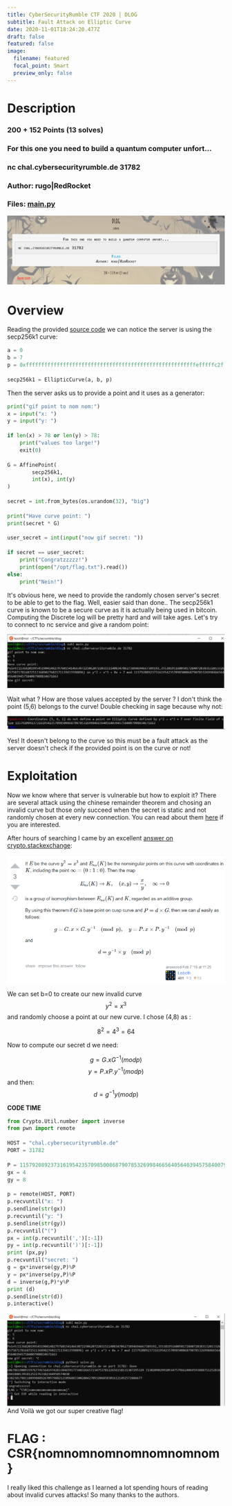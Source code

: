 ```yaml
---
title: CyberSecurityRumble CTF 2020 | DLOG
subtitle: Fault Attack on Elliptic Curve
date: 2020-11-01T18:24:20.477Z
draft: false
featured: false
image:
  filename: featured
  focal_point: Smart
  preview_only: false
---
```

# Description
### 200 + 152 Points (13 solves)
### For this one you need to build a quantum computer unfort...
### nc chal.cybersecurityrumble.de 31782
### Author: rugo|RedRocket
### Files: [main.py](main.py)

![](one.PNG)

# Overview

Reading the provided [source code](main.py) we can notice the server is using the secp256k1 curve:

```python
a = 0
b = 7
p = 0xfffffffffffffffffffffffffffffffffffffffffffffffffffffffefffffc2f

secp256k1 = EllipticCurve(a, b, p)
```

Then the server asks us to provide a point and it uses as a generator:

```python
print("gif point to nom nom:")
x = input("x: ")
y = input("y: ")

if len(x) > 78 or len(y) > 78:
    print("values too large!")
    exit(0)

G = AffinePoint(
        secp256k1,
        int(x), int(y)
)

secret = int.from_bytes(os.urandom(32), "big")

print("Have curve point: ")
print(secret * G)

user_secret = int(input("now gif secret: "))

if secret == user_secret:
    print("Congratzzzzz!")
    print(open("/opt/flag.txt").read())
else:
    print("Nein!")
```

It's obvious here, we need to provide the randomly chosen server's secret to be able to get to the flag. Well, easier said than done.. The secp256k1 curve is known to be a secure curve as it is actually being used in bitcoin. Computing the Discrete log will be pretty hard and will take ages. Let's try to connect to nc service and give a random point:

![](two.PNG)

Wait what ? How are those values accepted by the server ? I don't think the point (5,6) belongs to the curve! Double checking in sage because why not:

![](three.PNG)

Yes! It doesn't belong to the curve so this must be a fault attack as the server doesn't check if the provided point is on the curve or not!

# Exploitation

Now we know where that server is vulnerable but how to exploit it? There are several attack using the chinese remainder theorem and chosing an invalid curve but those only succeed when the secret is static and not randomly chosen at every new connection. You can read about them [here](https://blog.trailofbits.com/2018/08/01/bluetooth-invalid-curve-points/) if you are interested. 

After hours of searching I came by an excellent [answer on crypto.stackexchange](https://crypto.stackexchange.com/questions/61302/how-to-solve-this-ecdlp/67120#67120):

![](four.PNG)

We can set b=0 to create our new invalid curve $$y^2=x^3$$ and randomly choose a point at our new curve. I chose (4,8) as :

$$8^2 = 4^3 = 64$$

Now to compute our secret d we need:

$$g=G.x G^{-1} (mod p)$$
$$y=P.x P.y^{-1} (mod p)$$
and then:
$$d=g^{-1} y (mod p)$$

**CODE TIME**
```python
from Crypto.Util.number import inverse
from pwn import remote

HOST = "chal.cybersecurityrumble.de"
PORT = 31782

P = 115792089237316195423570985008687907853269984665640564039457584007908834671663
gx = 4
gy = 8

p = remote(HOST, PORT)
p.recvuntil("x: ")
p.sendline(str(gx))
p.recvuntil("y: ")
p.sendline(str(gy))
p.recvuntil("(")
px = int(p.recvuntil(',')[:-1])
py = int(p.recvuntil(')')[:-1])
print (px,py)
p.recvuntil("secret: ")
g = gx*inverse(gy,P)%P
y = px*inverse(py,P)%P
d = inverse(g,P)*y%P
print (d)
p.sendline(str(d))
p.interactive()
```

![](five.PNG)
And Voilà we got our super creative flag!

# FLAG : CSR{nomnomnomnomnomnomnom}

I really liked this challenge as I learned a lot spending hours of reading about invalid curves attacks! So many thanks to the authors.
